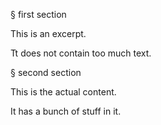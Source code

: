 § first section

This is an excerpt.

Tt does not contain too much text.

§ second section

This is the actual content.

It has a bunch of stuff in it.